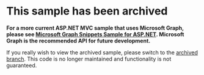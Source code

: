 # This sample has been archived

**For a more current ASP.NET MVC sample that uses Microsoft Graph, please see [Microsoft Graph Snippets Sample for ASP.NET](https://github.com/microsoftgraph/aspnet-snippets-sample). Microsoft Graph is the recommended API for future development.**

If you really wish to view the archived sample, please switch to the [archived branch](https://github.com/Jackson-Woods/active-directory-dotnet-aadgraphapi-web/tree/archived). This code is no longer maintained and functionality is not guaranteed.
